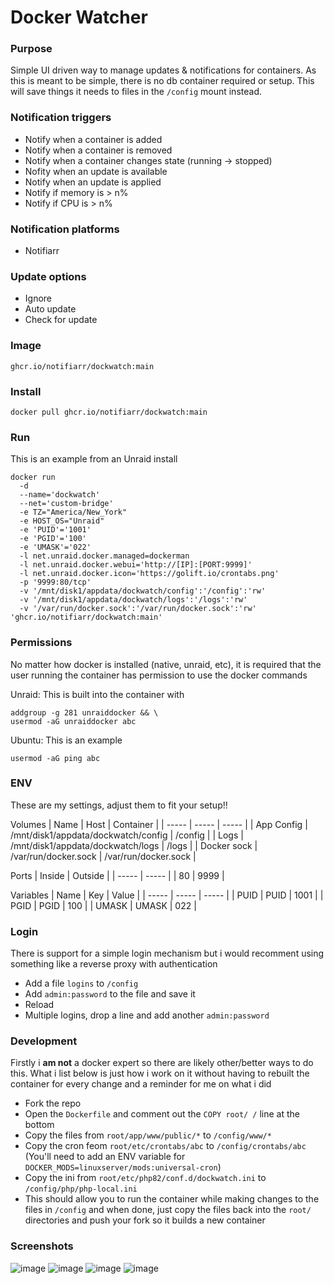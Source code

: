 # Docker Watcher

### Purpose
Simple UI driven way to manage updates & notifications for containers. As this is meant to be simple, there is no db container required or setup. This will save things it needs to files in the `/config` mount instead.

### Notification triggers
- Notify when a container is added
- Notify when a container is removed
- Notify when a container changes state (running -> stopped)
- Nofity when an update is available
- Notify when an update is applied
- Notify if memory is > n%
- Notify if CPU is > n%

### Notification platforms
- Notifiarr

### Update options
- Ignore
- Auto update
- Check for update

### Image
`ghcr.io/notifiarr/dockwatch:main`

### Install
`docker pull ghcr.io/notifiarr/dockwatch:main`

### Run
This is an example from an Unraid install

```
docker run
  -d
  --name='dockwatch'
  --net='custom-bridge'
  -e TZ="America/New_York"
  -e HOST_OS="Unraid"
  -e 'PUID'='1001'
  -e 'PGID'='100'
  -e 'UMASK'='022'
  -l net.unraid.docker.managed=dockerman
  -l net.unraid.docker.webui='http://[IP]:[PORT:9999]'
  -l net.unraid.docker.icon='https://golift.io/crontabs.png'
  -p '9999:80/tcp'
  -v '/mnt/disk1/appdata/dockwatch/config':'/config':'rw'
  -v '/mnt/disk1/appdata/dockwatch/logs':'/logs':'rw'
  -v '/var/run/docker.sock':'/var/run/docker.sock':'rw' 'ghcr.io/notifiarr/dockwatch:main'
```

### Permissions
No matter how docker is installed (native, unraid, etc), it is required that the user running the container has permission to use the docker commands

Unraid: This is built into the container with
```
addgroup -g 281 unraiddocker && \
usermod -aG unraiddocker abc
```

Ubuntu: This is an example
```
usermod -aG ping abc
```

### ENV
These are my settings, adjust them to fit your setup!!

Volumes
| Name | Host | Container |
| ----- | ----- | ----- |
| App Config | /mnt/disk1/appdata/dockwatch/config | /config |
| Logs | /mnt/disk1/appdata/dockwatch/logs | /logs |
| Docker sock | /var/run/docker.sock | /var/run/docker.sock |

Ports
| Inside | Outside |
| ----- | ----- |
| 80 | 9999 |

Variables
| Name | Key | Value |
| ----- | ----- | ----- |
| PUID | PUID | 1001 |
| PGID | PGID | 100 |
| UMASK | UMASK | 022 |

### Login
There is support for a simple login mechanism but i would recomment using something like a reverse proxy with authentication
- Add a file `logins` to `/config`
- Add `admin:password` to the file and save it
- Reload
- Multiple logins, drop a line and add another `admin:password`

### Development
Firstly i **am not** a docker expert so there are likely other/better ways to do this. What i list below is just how i work on it without having to rebuilt the container for every change and a reminder for me on what i did
- Fork the repo
- Open the `Dockerfile` and comment out the `COPY root/ /` line at the bottom
- Copy the files from `root/app/www/public/*` to `/config/www/*`
- Copy the cron feom `root/etc/crontabs/abc` to `/config/crontabs/abc` (You'll need to add an ENV variable for `DOCKER_MODS=linuxserver/mods:universal-cron`)
- Copy the ini from `root/etc/php82/conf.d/dockwatch.ini` to `/config/php/php-local.ini`
- This should allow you to run the container while making changes to the files in `/config` and when done, just copy the files back into the `root/` directories and push your fork so it builds a new container

### Screenshots
![image](https://github.com/Notifiarr/dockwatch/assets/8321115/bac13748-fffd-4624-bc94-6631e054d536)
![image](https://github.com/Notifiarr/dockwatch/assets/8321115/d76842e2-d362-4e3b-9c01-168f0497e464)
![image](https://github.com/Notifiarr/dockwatch/assets/8321115/3df6c25c-5329-4289-bb92-23220ebac9be)
![image](https://github.com/Notifiarr/dockwatch/assets/8321115/271e4b7d-cc72-4d4f-ae24-a7e2f91a8141)
